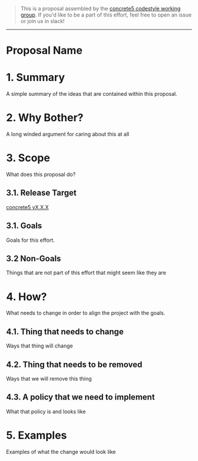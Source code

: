 >This is a proposal assembled by the [concrete5 codestyle working group][github-link]. If you'd like to be a part of this
effort, feel free to open an issue or join us in slack!

---
# Proposal Name

# 1. Summary
A simple summary of the ideas that are contained within this proposal.

# 2. Why Bother?
A long winded argument for caring about this at all

# 3. Scope
What does this proposal do?

## 3.1. Release Target
[concrete5 vX.X.X][version-milestone]

## 3.1. Goals
Goals for this effort. 

## 3.2 Non-Goals
Things that are not part of this effort that might seem like they are

# 4. How?
What needs to change in order to align the project with the goals.

## 4.1. Thing that needs to change
Ways that thing will change

## 4.2. Thing that needs to be removed
Ways that we will remove this thing

## 4.3. A policy that we need to implement
What that policy is and looks like

# 5. Examples
Examples of what the change would look like


[github-link]: https://github.com/buttress/concrete5_codestyle_wg
[version-milestone]: https://github.com/concrete5/concrete5/milestones
